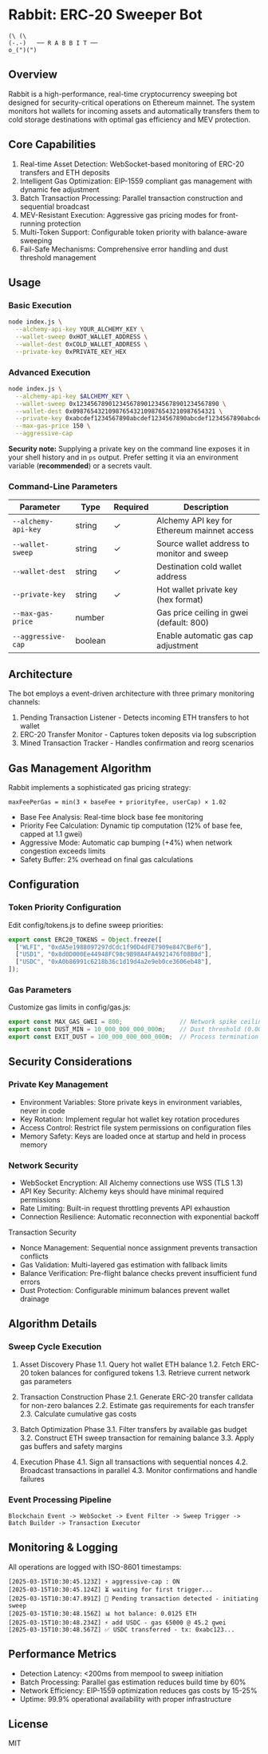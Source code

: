 # Rabbit: ERC‑20 Sweeper Bot

    (\ (\
    (-.-)   ── R A B B I T ──
    o_(")(")

## Overview

Rabbit is a high-performance, real-time cryptocurrency sweeping bot designed for security-critical operations on Ethereum mainnet. The system monitors hot wallets for incoming assets and automatically transfers them to cold storage destinations with optimal gas efficiency and MEV protection.

## Core Capabilities

1. Real-time Asset Detection: WebSocket-based monitoring of ERC-20 transfers and ETH deposits
2. Intelligent Gas Optimization: EIP-1559 compliant gas management with dynamic fee adjustment
3. Batch Transaction Processing: Parallel transaction construction and sequential broadcast
4. MEV-Resistant Execution: Aggressive gas pricing modes for front-running protection
5. Multi-Token Support: Configurable token priority with balance-aware sweeping
6. Fail-Safe Mechanisms: Comprehensive error handling and dust threshold management

## Usage

### Basic Execution

```bash
node index.js \
  --alchemy-api-key YOUR_ALCHEMY_KEY \
  --wallet-sweep 0xHOT_WALLET_ADDRESS \
  --wallet-dest 0xCOLD_WALLET_ADDRESS \
  --private-key 0xPRIVATE_KEY_HEX
```

### Advanced Execution

```bash
node index.js \
  --alchemy-api-key $ALCHEMY_KEY \
  --wallet-sweep 0x1234567890123456789012345678901234567890 \
  --wallet-dest 0x0987654321098765432109876543210987654321 \
  --private-key 0xabcdef1234567890abcdef1234567890abcdef1234567890abcdef1234567890 \
  --max-gas-price 150 \
  --aggressive-cap
```

**Security note:** Supplying a private key on the command line exposes it in your shell history and in `ps` output. Prefer setting it via an environment variable (**recommended**) or a secrets vault.

### Command-Line Parameters

| Parameter | Type | Required | Description |
|-----------|------|----------|-------------|
| `--alchemy-api-key` | string | ✓ | Alchemy API key for Ethereum mainnet access |
| `--wallet-sweep` | string | ✓ | Source wallet address to monitor and sweep |
| `--wallet-dest` | string | ✓ | Destination cold wallet address |
| `--private-key` | string | ✓ | Hot wallet private key (hex format) |
| `--max-gas-price` | number | | Gas price ceiling in gwei (default: 800) |
| `--aggressive-cap` | boolean | | Enable automatic gas cap adjustment |

## Architecture

The bot employs a event-driven architecture with three primary monitoring channels:

1. Pending Transaction Listener - Detects incoming ETH transfers to hot wallet
2. ERC-20 Transfer Monitor - Captures token deposits via log subscription
3. Mined Transaction Tracker - Handles confirmation and reorg scenarios

## Gas Management Algorithm

Rabbit implements a sophisticated gas pricing strategy:

```
maxFeePerGas = min(3 × baseFee + priorityFee, userCap) × 1.02
```

- Base Fee Analysis: Real-time block base fee monitoring
- Priority Fee Calculation: Dynamic tip computation (12% of base fee, capped at 1.1 gwei)
- Aggressive Mode: Automatic cap bumping (+4%) when network congestion exceeds limits
- Safety Buffer: 2% overhead on final gas calculations

## Configuration

### Token Priority Configuration

Edit config/tokens.js to define sweep priorities:

```js
export const ERC20_TOKENS = Object.freeze([
  ["WLFI", "0xdA5e1988097297dCdc1f90D4dFE7909e847CBeF6"],
  ["USD1", "0x8d0D000Ee44948FC98c9B98A4FA4921476f08B0d"],
  ["USDC", "0xA0b86991c6218b36c1d19d4a2e9eb0ce3606eb48"],
]);
```

### Gas Parameters

Customize gas limits in config/gas.js:

```js
export const MAX_GAS_GWEI = 800;                // Network spike ceiling
export const DUST_MIN = 10_000_000_000_000n;    // Dust threshold (0.00001 ETH)
export const EXIT_DUST = 100_000_000_000_000n;  // Process termination threshold
```

## Security Considerations

### Private Key Management

- Environment Variables: Store private keys in environment variables, never in code
- Key Rotation: Implement regular hot wallet key rotation procedures
- Access Control: Restrict file system permissions on configuration files
- Memory Safety: Keys are loaded once at startup and held in process memory

### Network Security

- WebSocket Encryption: All Alchemy connections use WSS (TLS 1.3)
- API Key Security: Alchemy keys should have minimal required permissions
- Rate Limiting: Built-in request throttling prevents API exhaustion
- Connection Resilience: Automatic reconnection with exponential backoff

Transaction Security

- Nonce Management: Sequential nonce assignment prevents transaction conflicts
- Gas Validation: Multi-layered gas estimation with fallback limits
- Balance Verification: Pre-flight balance checks prevent insufficient fund errors
- Dust Protection: Configurable minimum balances prevent wallet drainage

## Algorithm Details

### Sweep Cycle Execution

1. Asset Discovery Phase
  1.1. Query hot wallet ETH balance
  1.2. Fetch ERC-20 token balances for configured tokens
  1.3. Retrieve current network gas parameters

2. Transaction Construction Phase
  2.1. Generate ERC-20 transfer calldata for non-zero balances
  2.2. Estimate gas requirements for each transfer
  2.3. Calculate cumulative gas costs

3. Batch Optimization Phase
  3.1. Filter transfers by available gas budget
  3.2. Construct ETH sweep transaction for remaining balance
  3.3. Apply gas buffers and safety margins

4. Execution Phase
  4.1. Sign all transactions with sequential nonces
  4.2. Broadcast transactions in parallel
  4.3. Monitor confirmations and handle failures

### Event Processing Pipeline

```
Blockchain Event -> WebSocket -> Event Filter -> Sweep Trigger -> Batch Builder -> Transaction Executor
```

## Monitoring & Logging

All operations are logged with ISO-8601 timestamps:

```
[2025-03-15T10:30:45.123Z] ⚡ aggressive-cap : ON
[2025-03-15T10:30:45.124Z] ⏳ waiting for first trigger...
[2025-03-15T10:30:47.891Z] 💸 Pending transaction detected - initiating sweep
[2025-03-15T10:30:48.156Z] 📊 hot balance: 0.0125 ETH
[2025-03-15T10:30:48.234Z] ⚡ add USDC - gas 65000 @ 45.2 gwei
[2025-03-15T10:30:48.567Z] ✅ USDC transferred - tx: 0xabc123...
```

## Performance Metrics

- Detection Latency: <200ms from mempool to sweep initiation
- Batch Processing: Parallel gas estimation reduces build time by 60%
- Network Efficiency: EIP-1559 optimization reduces gas costs by 15-25%
- Uptime: 99.9% operational availability with proper infrastructure

## License

MIT

